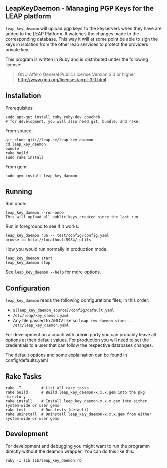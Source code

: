LeapKeyDaemon - Managing PGP Keys for the LEAP platform
------------------------------------------------------------

``leap_key_deamon`` will upload pgp keys to the keyservers when they have are added to the LEAP Platform. It watches the changes made to the corresponding database. This way it will at some point be able to sign the keys in isolation from the other leap services to protect the providers private key.

This program is written in Ruby and is distributed under the following license:

> GNU Affero General Public License
> Version 3.0 or higher
> http://www.gnu.org/licenses/agpl-3.0.html

Installation
---------------------

Prerequisites:

    sudo apt-get install ruby ruby-dev couchdb
    # for development, you will also need git, bundle, and rake.

From source:

    git clone git://leap.se/leap_key_daemon
    cd leap_key_daemon
    bundle
    rake build
    sudo rake install

From gem:

    sudo gem install leap_key_daemon

Running
--------------------

Run once:

    leap_key_daemon --run-once
    This will upload all public keys created since the last run.

Run in foreground to see if it works:

    leap_key_daemon run -- test/config/config.yaml
    browse to http://localhost:5984/_utils

How you would run normally in production mode:

    leap_key_daemon start
    leap_key_daemon stop

See ``leap_key_daemon --help`` for more options.


Configuration
---------------------

``leap_key_daemon`` reads the following configurations files, in this order:

* ``$(leap_key_daemon_source)/config/default.yaml``
* ``/etc/leap/key_daemon.yaml``
* Any file passed to ARGV like so ``leap_key_daemon start -- /etc/leap_key_daemon.yaml``

For development on a couch with admin party you can probably leave all options at their default values. For production you will need to set the credentials to a user that can follow the respective databases changes.

The default options and some explaination can be found in config/defaults.yaml

Rake Tasks
----------------------------

    rake -T         # List all rake tasks
    rake build      # Build leap_key_daemon-x.x.x.gem into the pkg directory
    rake install    # Install leap_key_daemon-x.x.x.gem into either system-wide or user gems
    rake test       # Run tests (default)
    rake uninstall  # Uninstall leap_key_daemon-x.x.x.gem from either system-wide or user gems

Development
--------------------

For development and debugging you might want to run the programm directly without
the deamon wrapper. You can do this like this:

    ruby -I lib lib/leap_key_daemon.rb


